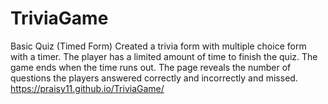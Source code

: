 # TriviaGame
Basic Quiz (Timed Form)
Created a trivia form with multiple choice form with a timer.
The player has a limited amount of time to finish the quiz.
The game ends when the time runs out. 
The page reveals the number of questions the players answered correctly and incorrectly and missed.
https://praisy11.github.io/TriviaGame/
